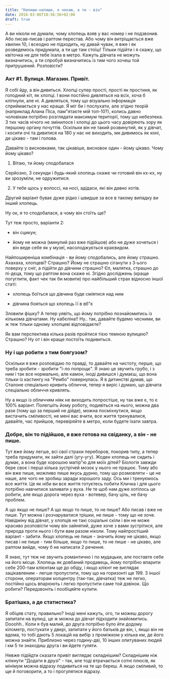 ```yaml
---
title: "Напиши-напиши, я чекаю, а ти - він"
date: 2018-03-06T10:56:56+02:00
draft: true
---
```



А ви ніколи не думали, чому хлопець взяв у вас номер і не подзвонив.
Або писав-писав і раптом перестав. Або чому він витріщається вже хвилин 10,
і всеодно не підходить, ну давай чувак, я вже і як розведемось придумала, а ти 
ще там стоїш! Тільки підійти і я скажу, що квіточка не для тебе їхала в метро.
Кажуть дівчата не можуть визначитись, а ти спробуй визначитись із тим чого хочеш той притрушений. Розповісти?


### Акт #1. Вулиця. Магазин. Привіт.

Я собі йду, а він дивиться. Хлопці супер прості, прості як простиня, як голодний кіт,
як хлопці. І вони постійно дивляться на всіх, хоча б кліпнули, але ні. 
А дивляться, тому що візуально інформація сприймається у нас краще.
Я міг би і послухати, але згідно теорій (наприклад Алана Піса, пам"ятаєте мій топ-10?),
колись давно чоловікам потрібно розглядати максимум території, тому що небезпека.
З тих часів нічого не змінилося і хлопці до цього часу довіряють зору як першому органу почуттів.
Оскільки він не такий розвинутий, як у дівчат, і косити очі та дивитися на 180 у нас
не виходить, ми дивимось як коні, де цікаво - там і голова. 

Давайте із висновками, так цікавіше, висновок один - йому цікаво.
Чому йому цікаво? 

1) Вітаю, ти йому сподобалася 

Серйозно, 3 секунди і будь-який хлопець скаже чи готовий він кх-кх, ну ви зрозуміли, 
не одружитися.

2) У тебе щось у волоссі, на носі, адідаси, які він давно хотів.

Другий варіант буває дуже рідко і швидше за все в такому випадку ви інший хлопець.

Ну ок, я то сподобалася, а чому він стоїть ще?

Тут теж просто, варіанти 2:

- він сцикун;

- йому не можна (минулий раз вже підійшов) або не дуже хочеться і він веде себе як у музеї, насолоджується краєвидом.

Найпоширеніша комбінація - ви йому сподобались, але йому страшно.
Ахахаха, хлопцеві? Страшно? Йому не страшно сіганути з 3-ього поверху у сніг, 
а підійти до дівчини страшно? Єп, малятка, страшно до пі-дєца, тому що раптом вона скаже ні.
Згідно досліджень (краще погуглити, факт чек так би мовити) про найбільший страх відносно іншої статі: 

- хлопець боїться що дівчина буде сміятися над ним

- дівчина бояться що хлопець її в вб"є

Зловили фішку? А тепер уявіть, що йому потрібно познайомитись із кількома дівчатами.
Ну кабєліна!! Ну.. так, давайте будемо чесними, ви ж теж тільки одному хлопцеві відповідаєте?

Як вам перспектива кілька разів пройтися тією темною вулицею? Страшно?
Ну от і він краще постоїть подивиться. 

### Ну і що робити з тим боягузом?

Оскільки я вже розповідаю по правді, то давайте на чистоту, перше, що треба зробити -
зробити "ї-ло попрощє". Я знаю це звучить грубо, і з ним і так все нормально, але 
камон, іноді дивишся і думаєш, що вона тільки із кастингу на "Рембо" повернулась.
Я в дитинстві думав, що Сталоне спеціально кривить обличчя, тепер я виріс і думаю, що
дівчата спеціально обличчя кривлять.

Ну а якщо із обличчям ніяк не виходить попростіше, ну так вже є, то є 100% варіант.
Полегшіть йому роботу, подивіться на нього, можна два рази (тому що за перший не дійде),
можна посміхнутися, якщо вистачить сміливості, не мені вас вчити, все життя тренувалися,
давайте, час прийшов, перевіряйте в метро, коли будете їхати завтра.


### Добре, він то підійшов, я вже готова на свіданку, а він - не пише.

Тут вже йому легше, всі свої страхи переборов, покорив типу, а тепер треба придумати,
як зайти далі (угу-угу). Жоден хлопець не сидить і думає, а вона буде хорошою матір"ю для моїх дітей?
Біологія завжди бере своє і перші кілька зустрічей мозок у нього не працює. 
Тому або він вже пише, можливо пише якусь дурню, тому що розмовляти - це не наше, 
але чого не зробиш заради хорошого заду. Ось ми і тренуємось все життя.
Це як ніби ви все життя готуєтесь побити Кличка і для цього потрібно навчитися заливати у вуха.
Не те щоб нам дуже хотілось це робити, але якщо дорога через вуха - вотевер, бачу ціль, не бачу проблем.

А що якщо не пише? А що якщо то пише, то не пише? Або писав і вже не пише.
Тут можна і розчаруватися трішки, не пише - тому що не хоче. Навідміну від дівчат, 
у хлопців не такі соціальні скіли і він не може красиво розповісти чому він зайнятий,
дуже хоче з вами зустрітися, але природа проти нього і бути вам разом ніколи.
Тому найпростіший варіант - забити. Якщо хлопець не пише - значить йому не цікаво,
якщо писав і не пише - тим більше, якщо то пише, то не пише - не цікаво, але раптом вийде,
чому б не написати 2 речення. 

Я знаю, тут теж не звучить романтично і по мудацьки, але поставте себе на його місце.
Хлопець як довбаний продавець, йому потрібно впарити себе 200-там клієнтам ще до обіду, 
і якщо клієнт не виглядає зацікавленим - легше пропустити, тому що на горизонті ще 199.
З іншої сторони, операторам колцентру (так-так, дівчатка) теж не легко, постійно щось впарюють і
легко пропустити саме той дзвінок. Що робити? Передзвоніть і пообіцяйте купити.


### Братішка, а де статистика?

Я обіцяв стату, правильно? Іноді мені кажуть, ого, ти можеш дорогу запитати на вулиці,
це ж можна до дівчат підходити знайомитись. Dooohh.. Коли я був малий, до друга
потрібно було йти додому кілометр, постукати у двері, запитати у його батьків де він,
і, якщо він не вдома, то тобі дають 5 локацій на вибір з проміжком у кілька км, де його можна знайти.
Приблизно через годину-дві, 10 інших опитуваних людей і км 5 ти знаходиш друга і ви йдете гуляти.

Невже підійдти сказати привіт виглядає складнішим? Складнішим ніж клікнути "Додати в друзі" - так,
але тоді втрачається сотні плюсів, як мінімум можна відразу подивиться на те що береш.
А якщо сміливий, то ще й поговорити, а то і прогулятися відразу.





